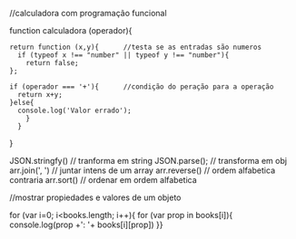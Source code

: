 

//calculadora com programação funcional

 function calculadora (operador){
  
	return function (x,y){      //testa se as entradas são numeros
	  if (typeof x !== "number" || typeof y !== "number"){
	    return false;
	};

	if (operador === '+'){      //condição do peração para a operação
	  return x+y;
	}else{
	  console.log('Valor errado');	
	    }
	  }
  }

JSON.stringfy() // tranforma em string
JSON.parse(); // transforma em obj
arr.join(', ') // juntar intens de um array
arr.reverse() // ordem alfabetica contraria
arr.sort() // ordenar em ordem alfabetica





//mostrar propiedades e valores de um objeto

for (var i=0; i<books.length; i++){
for (var prop in books[i]){
    console.log(prop +': '+ books[i][prop])
}}
